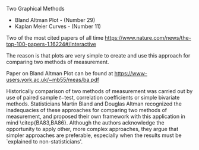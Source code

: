 Two Graphical Methods
* Bland Altman Plot - (Number 29)
* Kaplan Meier Curves - (Number 11)


Two of the most cited papers of all time
https://www.nature.com/news/the-top-100-papers-1.16224#/interactive

The reason is that plots are very simple to create and use this approach for comparing two methods of measurement.

Paper on Bland Altman Plot can be found at https://www-users.york.ac.uk/~mb55/meas/ba.pdf



Historically comparison of two methods of measurement was carried out by use of paired 
sample $t-$test, correlation coefficients or simple bivariate methods. Statisticians Martin Bland and Douglas Altman 
recognized the inadequacies of these approaches for comparing two methods of measurement, and proposed their own framework with 
this application in mind \citep{BA83,BA86}. Although the authors acknowledge the opportunity to apply other, more complex approaches, 
they argue that simpler approaches are preferable, especially when the results must be `explained to non-statisticians'.

